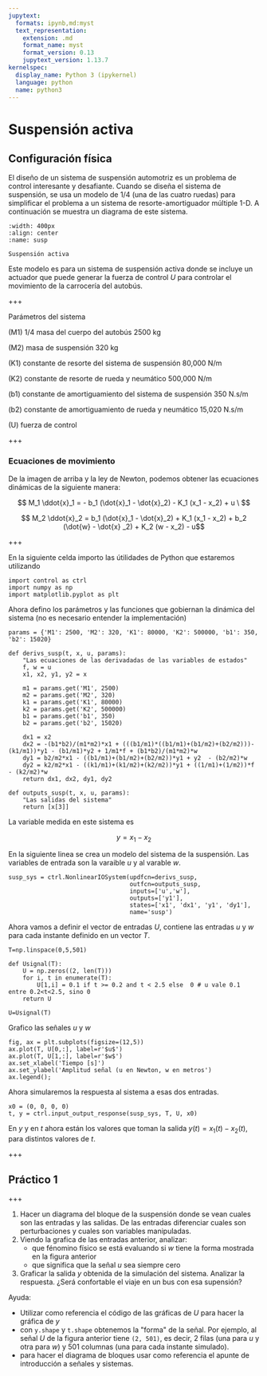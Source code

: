 ```yaml
---
jupytext:
  formats: ipynb,md:myst
  text_representation:
    extension: .md
    format_name: myst
    format_version: 0.13
    jupytext_version: 1.13.7
kernelspec:
  display_name: Python 3 (ipykernel)
  language: python
  name: python3
---
```


# Suspensión activa

## Configuración física

El diseño de un sistema de suspensión automotriz es un problema de control interesante y desafiante. Cuando se diseña el sistema de suspensión, se usa un modelo de 1/4 (una de las cuatro ruedas) para simplificar el problema a un sistema de resorte-amortiguador múltiple 1-D. A continuación se muestra un diagrama de este sistema. 

```{figure} .\susp1.png
:width: 400px
:align: center
:name: susp

Suspensión activa
```

Este modelo es para un sistema de suspensión activa donde se incluye un actuador que puede generar la fuerza de control $U$ para controlar el movimiento de la carrocería del autobús.


+++


Parámetros del sistema

(M1) 1/4 masa del cuerpo del autobús 2500 kg

(M2) masa de suspensión 320 kg

(K1) constante de resorte del sistema de suspensión 80,000 N/m

(K2) constante de resorte de rueda y neumático 500,000 N/m

(b1) constante de amortiguamiento del sistema de suspensión 350 N.s/m

(b2) constante de amortiguamiento de rueda y neumático 15,020 N.s/m

(U) fuerza de control


+++


### Ecuaciones de movimiento

De la imagen de arriba y la ley de Newton, podemos obtener las ecuaciones dinámicas de la siguiente manera:

$$ M_1 \ddot{x}_1 = - b_1 (\dot{x}_1 - \dot{x}_2) - K_1 (x_1 - x_2) + u \ $$

$$ M_2 \ddot{x}_2 = b_1 (\dot{x}_1 - \dot{x}_2) + K_1 (x_1 - x_2) + b_2 (\dot{w} - \dot{x} _2) + K_2 (w - x_2) - u$$



+++

En la siguiente celda importo las útilidades de Python que estaremos utilizando

```{code-cell} ipython3
import control as ctrl
import numpy as np
import matplotlib.pyplot as plt
```

Ahora defino los parámetros y las funciones que gobiernan la dinámica del sistema (no es necesario entender la implementación)

```{code-cell} ipython3
params = {'M1': 2500, 'M2': 320, 'K1': 80000, 'K2': 500000, 'b1': 350, 'b2': 15020}

def derivs_susp(t, x, u, params):
    "Las ecuaciones de las derivadadas de las variables de estados"
    f, w = u
    x1, x2, y1, y2 = x  

    m1 = params.get('M1', 2500)
    m2 = params.get('M2', 320)
    k1 = params.get('K1', 80000)
    k2 = params.get('K2', 500000)
    b1 = params.get('b1', 350)
    b2 = params.get('b2', 15020)

    dx1 = x2
    dx2 = -(b1*b2)/(m1*m2)*x1 + (((b1/m1)*((b1/m1)+(b1/m2)+(b2/m2)))-(k1/m1))*y1 - (b1/m1)*y2 + 1/m1*f + (b1*b2)/(m1*m2)*w
    dy1 = b2/m2*x1 - ((b1/m1)+(b1/m2)+(b2/m2))*y1 + y2  - (b2/m2)*w
    dy2 = k2/m2*x1 - ((k1/m1)+(k1/m2)+(k2/m2))*y1 + ((1/m1)+(1/m2))*f - (k2/m2)*w
    return dx1, dx2, dy1, dy2

def outputs_susp(t, x, u, params):
    "Las salidas del sistema"
    return [x[3]]
```

La variable medida en este sistema es

$$y=x_1-x_2$$

En la siguiente linea se crea un modelo del sistema de la suspensión. Las variables de entrada son la varaible $u$ y al varable $w$.

```{code-cell} ipython3
susp_sys = ctrl.NonlinearIOSystem(updfcn=derivs_susp, 
                                  outfcn=outputs_susp, 
                                  inputs=['u','w'], 
                                  outputs=['y1'], 
                                  states=['x1', 'dx1', 'y1', 'dy1'], 
                                  name='susp')
```

Ahora vamos a definir el vector de entradas $U$, contiene las entradas $u$ y $w$ para cada instante definido en un vector $T$.

```{code-cell} ipython3
T=np.linspace(0,5,501)

def Usignal(T):
    U = np.zeros((2, len(T)))
    for i, t in enumerate(T):
        U[1,i] = 0.1 if t >= 0.2 and t < 2.5 else  0 # u vale 0.1 entre 0.2<t<2.5, sino 0    
    return U

U=Usignal(T)
```

Grafico las señales $u$ y $w$

```{code-cell} ipython3
fig, ax = plt.subplots(figsize=(12,5))
ax.plot(T, U[0,:], label=r'$u$')
ax.plot(T, U[1,:], label=r'$w$')
ax.set_xlabel('Tiempo [s]')
ax.set_ylabel('Amplitud señal (u en Newton, w en metros')
ax.legend();
```

Ahora simularemos la respuesta al sistema a esas dos entradas.

```{code-cell} ipython3
x0 = (0, 0, 0, 0)
t, y = ctrl.input_output_response(susp_sys, T, U, x0)
```

En $y$ y en $t$ ahora están los valores que toman la salida $y(t) = x_1(t)-x_2(t)$, para distintos valores de $t$.

+++

## Práctico 1

+++

1. Hacer un diagrama del bloque de la suspensión donde se vean cuales son las entradas y las salidas. De las entradas diferenciar cuales son perturbaciones y cuales son variables manipuladas.
1. Viendo la grafica de las entradas anterior, analizar:
    - que fénomino físico se está evaluando si $w$ tiene la forma mostrada en la figura anterior
    - que significa que la señal $u$ sea siempre cero
1. Graficar la salida $y$ obtenida de la simulación del sistema. Analizar la respuesta. ¿Será confortable el viaje en un bus con esa supensión?

Ayuda: 
- Utilizar como referencia el código de las gráficas de $U$ para hacer la gráfica de $y$
- con `y.shape` y `t.shape` obtenemos la "forma" de la señal. Por ejemplo, al señal $U$ de la figura anterior tiene `(2, 501)`, es decir, 2 filas (una para $u$ y otra para $w$) y 501 columnas (una para cada instante simulado).
- para hacer el diagrama de bloques usar como referencia el apunte de introducción a señales y sistemas.

```{code-cell} ipython3

```
